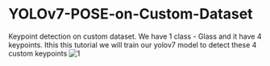 # YOLOv7-POSE-on-Custom-Dataset
Keypoint detection on custom dataset. We have 1 class - Glass and it have 4 keypoints. Ithis this tutorial we will train our yolov7 model to detect these 4 custom keypoints
![1](https://user-images.githubusercontent.com/60029146/235295966-25cc40cc-f2dd-4d06-8faf-5048510dc38b.jpg)
